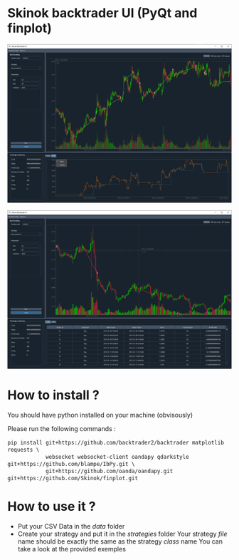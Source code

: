 # Skinok backtrader UI (PyQt and finplot)

![Backtrader PyQt Ui](./images/overview.png "Backtrader PyQt Ui")

![Backtrader PyQt Ui 2](./images/overview2.png "Backtrader PyQt Ui")


# How to install ?

You should have python installed on your machine (obvisously)

Please run the following commands : 

```
pip install git+https://github.com/backtrader2/backtrader matplotlib requests \
            websocket websocket-client oandapy qdarkstyle git+https://github.com/blampe/IbPy.git \
            git+https://github.com/oanda/oandapy.git git+https://github.com/Skinok/finplot.git  
```

# How to use it ?

* Put your CSV Data in the *data* folder
* Create your strategy and put it in the *strategies* folder
 Your strategy *file* name should be exactly the same as the strategy *class* name
 You can take a look at the provided exemples



